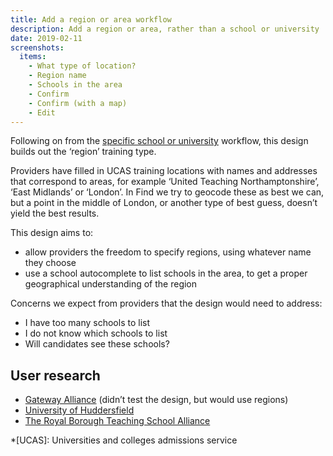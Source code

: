 ```yaml
---
title: Add a region or area workflow
description: Add a region or area, rather than a school or university
date: 2019-02-11
screenshots:
  items:
    - What type of location?
    - Region name
    - Schools in the area
    - Confirm
    - Confirm (with a map)
    - Edit
---
```


Following on from the [specific school or university](/publish-teacher-training-courses/new-training-location) workflow, this design builds out the ‘region’ training type.

Providers have filled in UCAS training locations with names and addresses that correspond to areas, for example ‘United Teaching Northamptonshire’, ‘East Midlands’ or ‘London’. In Find we try to geocode these as best we can, but a point in the middle of London, or another type of best guess, doesn’t yield the best results.

This design aims to:

- allow providers the freedom to specify regions, using whatever name they choose
- use a school autocomplete to list schools in the area, to get a proper geographical understanding of the region

Concerns we expect from providers that the design would need to address:

- I have too many schools to list
- I do not know which schools to list
- Will candidates see these schools?

## User research

- [Gateway Alliance](https://lookback.io/watch/XkCjbzaEZNPrEnNcp?t=32m54.07s) (didn’t test the design, but would use regions)
- [University of Huddersfield](https://lookback.io/watch/pWYBvEpr8YfeF7pAx)
- [The Royal Borough Teaching School Alliance](https://lookback.io/watch/iviAKDMGPxMK68voe)

*[UCAS]: Universities and colleges admissions service
